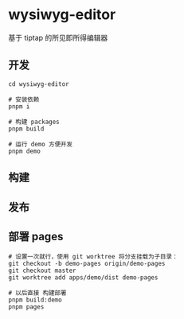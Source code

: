 # wysiwyg-editor

基于 tiptap 的所见即所得编辑器

## 开发

```shell
cd wysiwyg-editor

# 安装依赖
pnpm i

# 构建 packages
pnpm build

# 运行 demo 方便开发
pnpm demo
```

## 构建

## 发布

## 部署 pages

```shell
# 设置一次就行，使用 git worktree 将分支挂载为子目录：
git checkout -b demo-pages origin/demo-pages
git checkout master
git worktree add apps/demo/dist demo-pages

# 以后直接 构建部署
pnpm build:demo
pnpm pages
```

